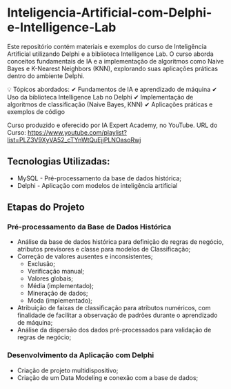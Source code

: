 # Inteligencia-Artificial-com-Delphi-e-Intelligence-Lab
Este repositório contém materiais e exemplos do curso de Inteligência Artificial utilizando Delphi e a biblioteca Intelligence Lab. O curso aborda conceitos fundamentais de IA e a implementação de algoritmos como Naive Bayes e K-Nearest Neighbors (KNN), explorando suas aplicações práticas dentro do ambiente Delphi.

💡 Tópicos abordados:
✔ Fundamentos de IA e aprendizado de máquina
✔ Uso da biblioteca Intelligence Lab no Delphi
✔ Implementação de algoritmos de classificação (Naive Bayes, KNN)
✔ Aplicações práticas e exemplos de código

Curso produzido e oferecido por IA Expert Academy, no YouTube. URL do Curso: https://www.youtube.com/playlist?list=PLZ3V9XyVA52_cTYnWtQuEjjPLNOasoRwj

## Tecnologias Utilizadas:
* MySQL - Pré-processamento da base de dados histórica;
* Delphi - Aplicação com modelos de inteligência artificial

## Etapas do Projeto
### Pré-processamento da Base de Dados Histórica
* Análise da base de dados histórica para definição de regras de negócio, atributos previsores e classe para modelos de Classificação;
* Correção de valores ausentes e inconsistentes;
    * Exclusão;
    * Verificação manual;
    * Valores globais;
    * Média (implementado);
    * Mineração de dados;
    * Moda (implementado);
* Atribuição de faixas de classificação para atributos numéricos, com finalidade de facilitar a observação de padrões durante o aprendizado de máquina;
* Análise da dispersão dos dados pré-processados para validação de regras de negócio;

### Desenvolvimento da Aplicação com Delphi
* Criação de projeto multidispositivo;
* Criação de um Data Modeling e conexão com a base de dados;
